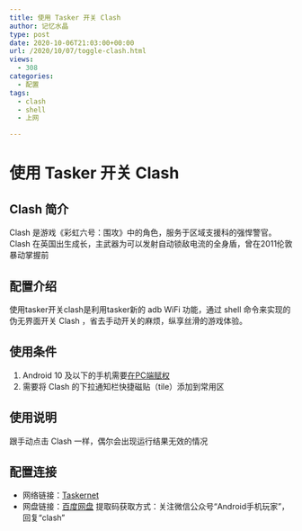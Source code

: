 ```yaml
---
title: 使用 Tasker 开关 Clash
author: 记忆水晶
type: post
date: 2020-10-06T21:03:00+00:00
url: /2020/10/07/toggle-clash.html
views:
  - 308
categories:
  - 配置
tags:
  - clash
  - shell
  - 上网

---
```

# 使用 Tasker 开关 Clash

## Clash 简介

Clash 是游戏《彩虹六号：围攻》中的角色，服务于区域支援科的强悍警官。Clash 在英国出生成长，主武器为可以发射自动锁敌电流的全身盾，曾在2011伦敦暴动掌握前

## 配置介绍

使用tasker开关clash是利用tasker新的 adb WiFi 功能，通过 shell 命令来实现的伪无界面开关 Clash ，省去手动开关的麻烦，纵享丝滑的游戏体验。

## 使用条件

  1. Android 10 及以下的手机需要[在PC端赋权][1]
  2. 需要将 Clash 的下拉通知栏快捷磁贴（tile）添加到常用区

## 使用说明

跟手动点击 Clash 一样，偶尔会出现运行结果无效的情况

## 配置连接

  * 网络链接：[Taskernet][2]
  * 网盘链接：[百度网盘][3] 提取码获取方式：关注微信公众号“Android手机玩家”，回复“clash”

 [1]: https://taskerm.com/2020/01/31/how-to-enable-all-permissions-and-services-required-by-tasker-in-pc.html
 [2]: https://taskernet.com/shares/?user=AS35m8kcE3fopVGguKw%2BJP1fYIWaL6G53enhFTrMP6xMnJawIbufv%2Fcr1krqlca25FgFK7KKdWs%3D&id=Profile%3A%E6%89%93%E5%BC%80play%E5%95%86%E5%BA%97%E5%BC%80%E5%90%AFclash
 [3]: https://pan.baidu.com/s/1MluA_DmQRrI-Bg61MjgLQA